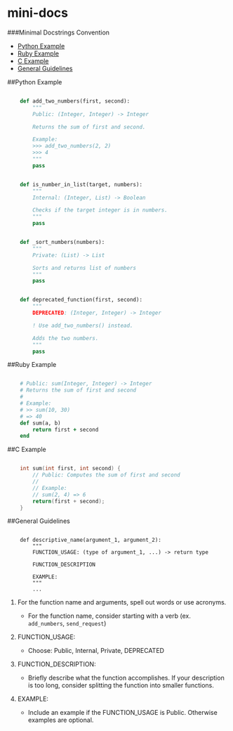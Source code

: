 mini-docs
=========

###Minimal Docstrings Convention

- [Python Example](#python-example)
- [Ruby Example](#ruby-example)
- [C Example](#javascript-example)
- [General Guidelines](#general-guidelines)

##Python Example
```python

    def add_two_numbers(first, second):
        """
        Public: (Integer, Integer) -> Integer

        Returns the sum of first and second.

        Example:
        >>> add_two_numbers(2, 2)
        >>> 4
        """
        pass


    def is_number_in_list(target, numbers):
        """
        Internal: (Integer, List) -> Boolean

        Checks if the target integer is in numbers.
        """
        pass


    def _sort_numbers(numbers):
        """
        Private: (List) -> List

        Sorts and returns list of numbers
        """
        pass


    def deprecated_function(first, second):
        """
        DEPRECATED: (Integer, Integer) -> Integer

        ! Use add_two_numbers() instead.

        Adds the two numbers.
        """
        pass

```

##Ruby Example
```ruby

    # Public: sum(Integer, Integer) -> Integer
    # Returns the sum of first and second
    #
    # Example:
    # >> sum(10, 30)
    # => 40
    def sum(a, b)
        return first + second
    end

```

##C Example
```c

    int sum(int first, int second) {
        // Public: Computes the sum of first and second
        //
        // Example:
        // sum(2, 4) => 6
        return(first + second);
    }

```

##General Guidelines

```

    def descriptive_name(argument_1, argument_2):
        """
        FUNCTION_USAGE: (type of argument_1, ...) -> return type

        FUNCTION_DESCRIPTION

        EXAMPLE:
        """
        ...

```

1. For the function name and arguments, spell out words or use acronyms.
    - For the function name, consider starting with a verb (ex. `add_numbers`, `send_request`)

2. FUNCTION_USAGE:
    - Choose: Public, Internal, Private, DEPRECATED

3. FUNCTION_DESCRIPTION:
    - Briefly describe what the function accomplishes. If your description is too long, consider splitting the function into smaller functions.

4. EXAMPLE:
    - Include an example if the FUNCTION_USAGE is Public. Otherwise examples are optional.
